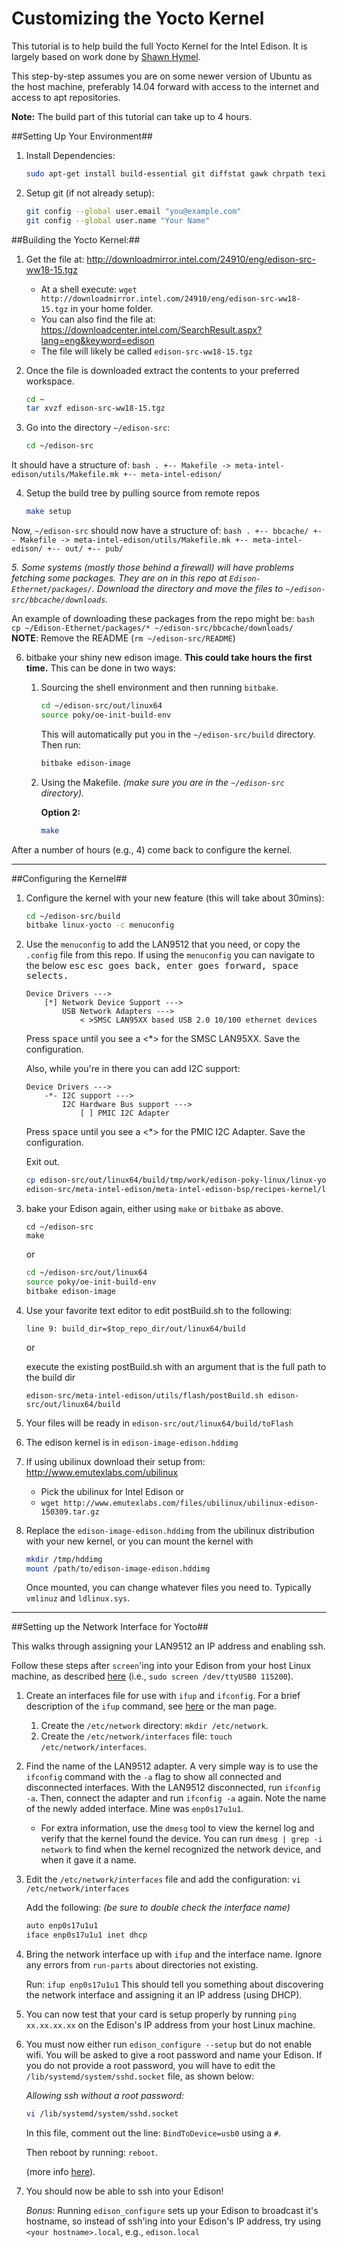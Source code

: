 Customizing the Yocto Kernel
============================

This tutorial is to help build the full Yocto Kernel for the Intel Edison.  It is largely based on work done by [Shawn Hymel](http://shawnhymel.com/585/creating-a-custom-linux-kernel-for-the-edison/).

This step-by-step assumes you are on some newer version of Ubuntu as the host machine, preferably 14.04 forward with access to the internet and access to apt repositories.

**Note:** The build part of this tutorial can take up to 4 hours.

##Setting Up Your Environment##

1. Install Dependencies:
	```bash
	sudo apt-get install build-essential git diffstat gawk chrpath texinfo libtool gcc-multilib libsdl1.2-dev dfu-util libqt4-core:i386 ligqt4-gui:i386
	```

2. Setup git (if not already setup):
	```bash
	git config --global user.email "you@example.com"
	git config --global user.name "Your Name"
	```

##Building the Yocto Kernel:##

1. Get the file at: http://downloadmirror.intel.com/24910/eng/edison-src-ww18-15.tgz
	- At a shell execute:  `wget http://downloadmirror.intel.com/24910/eng/edison-src-ww18-15.tgz` in your home folder.
	- You can also find the file at: https://downloadcenter.intel.com/SearchResult.aspx?lang=eng&keyword=edison
	- The file will likely be called `edison-src-ww18-15.tgz`

2. Once the file is downloaded extract the contents to your preferred workspace.
	```bash
	cd ~
	tar xvzf edison-src-ww18-15.tgz
	```

3. Go into the directory `~/edison-src`:
	```bash
	cd ~/edison-src
	```

 It should have a structure of:
	```bash
	.
	+-- Makefile -> meta-intel-edison/utils/Makefile.mk
	+-- meta-intel-edison/
	```

4. Setup the build tree by pulling source from remote repos
	```bash
	make setup
	```

 Now, `~/edison-src` should now have a structure of:
	```bash
	.
	+-- bbcache/
	+-- Makefile -> meta-intel-edison/utils/Makefile.mk
	+-- meta-intel-edison/
	+-- out/
	+-- pub/
	```

 *5. Some systems (mostly those behind a firewall) will have problems fetching some packages.  They are on in this repo at `Edison-Ethernet/packages/`.  Download the directory and move the files to `~/edison-src/bbcache/downloads`.*

 An example of downloading these packages from the repo might be:
	```bash
	cp ~/Edison-Ethernet/packages/* ~/edison-src/bbcache/downloads/
	```
	**NOTE**: Remove the README (`rm ~/edison-src/README`)

6. bitbake your shiny new edison image.  **This could take hours the first time.** This can be done in two ways:
	1. Sourcing the shell environment and then running `bitbake`.

		 ```bash
		 cd ~/edison-src/out/linux64
		 source poky/oe-init-build-env
		 ```
		 This will automatically put you in the `~/edison-src/build` directory. Then run:
		 ```bash
		 bitbake edison-image
		 ```
	2. Using the Makefile. *(make sure you are in the `~/edison-src` directory).*

		 **Option 2:** 
		 ```bash
		 make
		 ```

After a number of hours (e.g., 4) come back to configure the kernel.

----------------------------------------------------------------------

##Configuring the Kernel##

1. Configure the kernel with your new feature (this will take about 30mins):
	```bash
	cd ~/edison-src/build
	bitbake linux-yocto -c menuconfig
	```

2. Use the `menuconfig` to add the LAN9512 that you need, or copy the `.config` file from this repo. If using the `menuconfig` you can navigate to the below <kbd>esc</kbd> <kbd>esc</kdb> goes back, <kbd>enter</kbd> goes forward, <kbd>space</kbd> selects.

	```
	Device Drivers --->
		[*] Network Device Support --->
			USB Network Adapters --->
				< >SMSC LAN95XX based USB 2.0 10/100 ethernet devices
	```
		
 	Press <kbd>space</kbd> until you see a <*> for the SMSC LAN95XX. Save the configuration.

	Also, while you're in there you can add I2C support:
	```
	Device Drivers --->
		-*- I2C support --->
			I2C Hardware Bus support --->
				[ ] PMIC I2C Adapter
	```

	Press <kbd>space</kbd> until you see a <*> for the PMIC I2C Adapter. Save the configuration.

	Exit out.
	```bash
	cp edison-src/out/linux64/build/tmp/work/edison-poky-linux/linux-yocto/3.10.17+gitAUTO*/linux-edison-standard-build/.config \\
	edison-src/meta-intel-edison/meta-intel-edison-bsp/recipes-kernel/linux/files/defconfig
	```
	
9. bake your Edison again, either using `make` or `bitbake` as above.
	```
	cd ~/edison-src
	make
	```

	or

	```bash
	cd ~/edison-src/out/linux64
	source poky/oe-init-build-env
	bitbake edison-image
	```

10. Use your favorite text editor to edit postBuild.sh to the following:

	`line 9: build_dir=$top_repo_dir/out/linux64/build`

	or

	execute the existing postBuild.sh with an argument that is the full path to the build dir

	`edison-src/meta-intel-edison/utils/flash/postBuild.sh edison-src/out/linux64/build`

11. Your files will be ready in `edison-src/out/linux64/build/toFlash`

12. The edison kernel is in `edison-image-edison.hddimg`

13. If using ubilinux download their setup from: http://www.emutexlabs.com/ubilinux
	- Pick the ubilinux for Intel Edison or
	- `wget http://www.emutexlabs.com/files/ubilinux/ubilinux-edison-150309.tar.gz`

14. Replace the `edison-image-edison.hddimg` from the ubilinux distribution with your new kernel, or you can mount the kernel with
	```bash
	mkdir /tmp/hddimg
	mount /path/to/edison-image-edison.hddimg
	```
	Once mounted, you can change whatever files you need to.  Typically `vmlinuz` and `ldlinux.sys`.

-----------------------------------------------------------------------

##Setting up the Network Interface for Yocto##

This walks through assigning your LAN9512 an IP address and enabling ssh.

Follow these steps after `screen`'ing into your Edison from your host Linux machine, as described [here](https://software.intel.com/en-us/setting-up-serial-terminal-on-system-with-linux) (i.e., `sudo screen /dev/ttyUSB0 115200`).

1. Create an interfaces file for use with `ifup` and `ifconfig`. For a brief description of the `ifup` command, see [here](http://www.computerhope.com/unix/ifup.htm) or the man page.
	1. Create the `/etc/network` directory: `mkdir /etc/network`.
	2. Create the `/etc/network/interfaces` file: `touch /etc/network/interfaces`.
2. Find the name of the LAN9512 adapter. A very simple way is to use the `ifconfig` command with the `-a` flag to show all connected and disconnected interfaces. With the LAN9512 disconnected, run `ifconfig -a`. Then, connect the adapter and run `ifconfig -a` again. Note the name of the newly added interface. Mine was `enp0s17u1u1`.
	- For extra information, use the `dmesg` tool to view the kernel log and verify that the kernel found the device. You can run `dmesg | grep -i network` to find when the kernel recognized the network device, and when it gave it a name.
3. Edit the `/etc/network/interfaces` file and add the configuration: `vi /etc/network/interfaces`

	Add the following: *(be sure to double check the interface name)*
	```bash
	auto enp0s17u1u1
	iface enp0s17u1u1 inet dhcp
	```
4. Bring the network interface up with `ifup` and the interface name. Ignore any errors from `run-parts` about directories not existing.

	Run: `ifup enp0s17u1u1`
	This should tell you something about discovering the network interface and assigning it an IP address (using DHCP).

5. You can now test that your card is setup properly by running `ping xx.xx.xx.xx` on the Edison's IP address from your host Linux machine.

6. You must now either run `edison_configure --setup` but do not enable wifi. You will be asked to give a root password and name your Edison. If you do not provide a root password, you will have to edit the `/lib/systemd/system/sshd.socket` file, as shown below:

	*Allowing ssh without a root password:*
	```bash
	vi /lib/systemd/system/sshd.socket
	```

	In this file, comment out the line: `BindToDevice=usb0` using a `#`.

	Then reboot by running: `reboot`.

	(more info [here](https://communities.intel.com/message/254323#254323)).

7. You should now be able to ssh into your Edison!

	*Bonus:* Running `edison_configure` sets up your Edison to broadcast it's hostname, so instead of ssh'ing into your Edison's IP address, try using `<your hostname>.local`, e.g., `edison.local`

